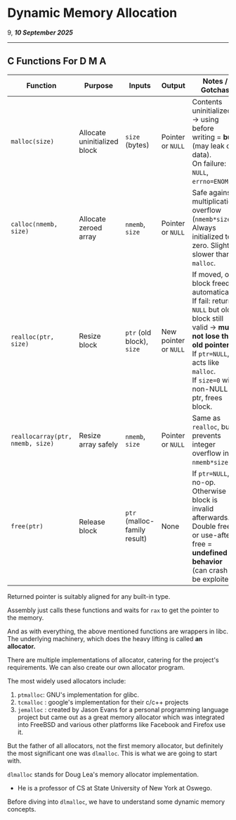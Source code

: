 # Dynamic Memory Allocation

9, _**10 September 2025**_

***

## C Functions For D M A

<table><thead><tr><th width="113">Function</th><th width="124">Purpose</th><th width="116">Inputs</th><th width="114">Output</th><th>Notes / Gotchas</th></tr></thead><tbody><tr><td><code>malloc(size)</code></td><td>Allocate uninitialized block</td><td><code>size</code> (bytes)</td><td>Pointer or <code>NULL</code></td><td>Contents uninitialized → using before writing = <strong>bug</strong> (may leak old data).<br>On failure: <code>NULL</code>, <code>errno=ENOMEM</code>.</td></tr><tr><td><code>calloc(nmemb, size)</code></td><td>Allocate zeroed array</td><td><code>nmemb</code>, <code>size</code></td><td>Pointer or <code>NULL</code></td><td>Safe against multiplication overflow (<code>nmemb*size</code>). <br>Always initialized to zero. Slightly slower than <code>malloc</code>.</td></tr><tr><td><code>realloc(ptr, size)</code></td><td>Resize block</td><td><code>ptr</code> (old block), <code>size</code></td><td>New pointer or <code>NULL</code></td><td>If moved, old block freed automatically.<br>If fail: returns <code>NULL</code> but old block still valid → <strong>must not lose the old pointer</strong>.<br>If <code>ptr=NULL</code>, acts like <code>malloc</code>. <br>If <code>size=0</code> with non-NULL ptr, frees block.</td></tr><tr><td><code>reallocarray(ptr, nmemb, size)</code></td><td>Resize array safely</td><td><code>nmemb</code>, <code>size</code></td><td>Pointer or <code>NULL</code></td><td>Same as <code>realloc</code>, but prevents integer overflow in <code>nmemb*size</code>.</td></tr><tr><td><code>free(ptr)</code></td><td>Release block</td><td><code>ptr</code> (malloc-family result)</td><td>None</td><td>If <code>ptr=NULL</code>, no-op. Otherwise → block is invalid afterwards.<br>Double free or use-after-free = <strong>undefined behavior</strong> (can crash or be exploited).</td></tr></tbody></table>

Returned pointer is suitably aligned for any built-in type.

Assembly just calls these functions and waits for `rax` to get the pointer to the memory.

And as with everything, the above mentioned functions are wrappers in libc. The underlying machinery, which does the heavy lifting is called **an allocator.**

There are multiple implementations of allocator, catering for the project's requirements. We can also create our own allocator program.

The most widely used allocators include:

1. `ptmalloc`: GNU's implementation for glibc.
2. `tcmalloc` : google's implementation for their c/c++ projects
3. `jemalloc` : created by Jason Evans for a personal programming language project but came out as a great memory allocator which was integrated into FreeBSD and various other platforms like Facebook and Firefox use it.

But the father of all allocators, not the first memory allocator, but definitely the most significant one was `dlmalloc`. This is what we are going to start with.

`dlmalloc` stands for Doug Lea's memory allocator implementation.

* He is a professor of CS at State University of New York at Oswego.

Before diving into `dlmalloc`, we have to understand some dynamic memory concepts.
